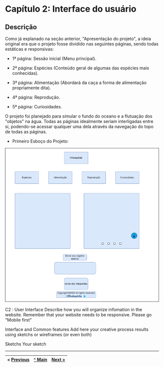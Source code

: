# Capítulo 2: Interface do usuário

## Descrição


Como já explanado na seção anterior, "Apresentação do projeto", a ideia original era que o projeto fosse dividido nas seguintes páginas, sendo todas estáticas e responsivas:

-  1ª página: Sessão inicial (Menu principal).

-  2ª página: Espécies (Conteúdo geral de algumas das espécies mais conhecidas).
  
-  3ª página: Alimentação (Abordará da caça a forma de alimentação propriamente dita).
  
-  4ª página: Reprodução.
  
-  5ª página: Curiosidades.

 O projeto foi planejado para simular o fundo do oceano e a flutuação dos "objetos" na água. Todas as páginas idealmente seriam interligadas entre si, podendo-se acessar qualquer uma dela através da navegação do topo de todas as páginas. 

* Primeiro Esboço do Projeto: 

![Esboço do projeto](imagens/esboço/Esboço_Inicial.drawio.png)

C2 : User Interface
Describe how you will organize infomation in the website. Remember that your website needs to be responsive. Please go "Mobile first"

Interface and Common features
Add here your creative process results using sketchs or wireframes (or even both)

Sketchs
Your sketch




---

< [Previous](Apresentação_do_projeto.md) | [^ Main](../README.md) | [Next >](Produto.md)
:--- | :---: | ---: 